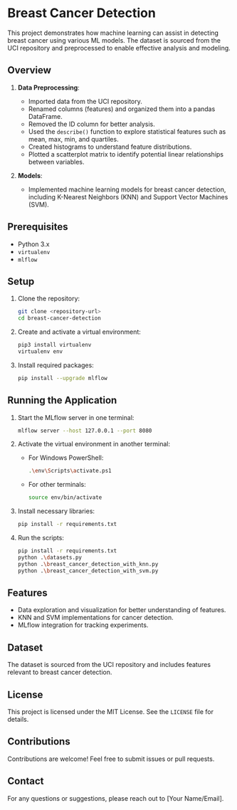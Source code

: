# Breast Cancer Detection

This project demonstrates how machine learning can assist in detecting breast cancer using various ML models. The dataset is sourced from the UCI repository and preprocessed to enable effective analysis and modeling.

## Overview

1. **Data Preprocessing**:
   - Imported data from the UCI repository.
   - Renamed columns (features) and organized them into a pandas DataFrame.
   - Removed the ID column for better analysis.
   - Used the `describe()` function to explore statistical features such as mean, max, min, and quartiles.
   - Created histograms to understand feature distributions.
   - Plotted a scatterplot matrix to identify potential linear relationships between variables.

2. **Models**:
   - Implemented machine learning models for breast cancer detection, including K-Nearest Neighbors (KNN) and Support Vector Machines (SVM).

## Prerequisites

- Python 3.x
- `virtualenv`
- `mlflow`

## Setup

1. Clone the repository:
   ```bash
   git clone <repository-url>
   cd breast-cancer-detection
   ```

2. Create and activate a virtual environment:
   ```bash
   pip3 install virtualenv
   virtualenv env
   ```

3. Install required packages:
   ```bash
   pip install --upgrade mlflow
   ```

## Running the Application

1. Start the MLflow server in one terminal:
   ```bash
   mlflow server --host 127.0.0.1 --port 8080
   ```

2. Activate the virtual environment in another terminal:
   - For Windows PowerShell:
     ```bash
     .\env\Scripts\activate.ps1
     ```
   - For other terminals:
     ```bash
     source env/bin/activate
     ```

3. Install necessary libraries:
   ```bash
   pip install -r requirements.txt
   ```

4. Run the scripts:
   ```bash
   pip install -r requirements.txt
   python .\datasets.py
   python .\breast_cancer_detection_with_knn.py
   python .\breast_cancer_detection_with_svm.py
   ```

## Features

- Data exploration and visualization for better understanding of features.
- KNN and SVM implementations for cancer detection.
- MLflow integration for tracking experiments.

## Dataset

The dataset is sourced from the UCI repository and includes features relevant to breast cancer detection.

## License

This project is licensed under the MIT License. See the `LICENSE` file for details.

## Contributions

Contributions are welcome! Feel free to submit issues or pull requests.

## Contact

For any questions or suggestions, please reach out to [Your Name/Email].